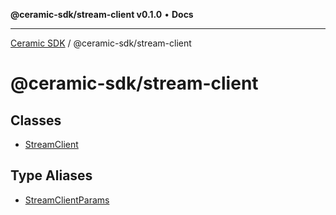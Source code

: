 **@ceramic-sdk/stream-client v0.1.0** • **Docs**

***

[Ceramic SDK](../../README.md) / @ceramic-sdk/stream-client

# @ceramic-sdk/stream-client

## Classes

- [StreamClient](classes/StreamClient.md)

## Type Aliases

- [StreamClientParams](type-aliases/StreamClientParams.md)
